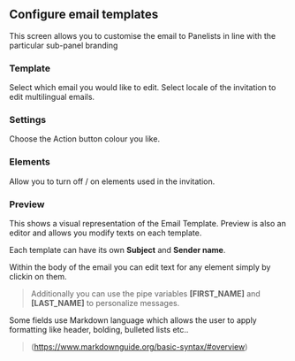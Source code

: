 ## Configure email templates

This screen allows you to customise the email to Panelists in line with the particular sub-panel branding

### Template

Select which email you would like to edit. Select locale of the invitation to edit multilingual emails.

### Settings

Choose the Action button colour you like.

### Elements

Allow you to turn off / on elements used in the invitation.

### Preview

This shows a visual representation of the Email Template. Preview is also an editor and allows you modify texts on each template.

Each template can have its own **Subject** and **Sender name**.

Within the body of the email you can edit text for any element simply by clickin on them.

> Additionally you can use the pipe variables **[FIRST_NAME]** and **[LAST_NAME]** to personalize messages.

Some fields use Markdown language which allows the user to apply formatting like header, bolding, bulleted lists etc..

> (https://www.markdownguide.org/basic-syntax/#overview)
